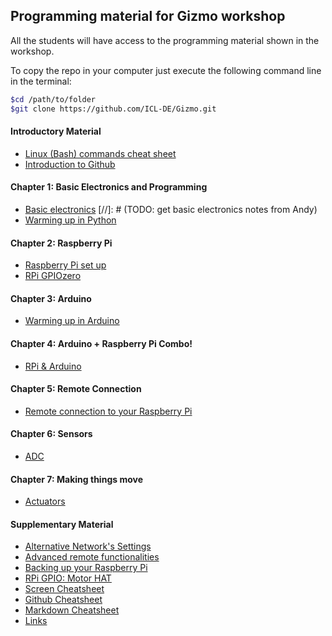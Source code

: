 ## Programming material for Gizmo workshop

All the students will have access to the programming material shown in the workshop.

To copy the repo in your computer just execute the following command line in the terminal:

``` bash
$cd /path/to/folder
$git clone https://github.com/ICL-DE/Gizmo.git
```

#### Introductory Material

* [Linux (Bash) commands cheat sheet](Introductory_Material/Cheatsheet_bash_Linux.md)
* [Introduction to Github](SupplementaryMaterial/Links.md/#git-related)

#### Chapter 1: Basic Electronics and Programming

* [Basic electronics](...)
[//]: # (TODO: get basic electronics notes from Andy)
* [Warming up in Python](Chapter_1/Python_warmup.md)


#### Chapter 2: Raspberry Pi

* [Raspberry Pi set up](Chapter_2/RPi_setup.md)
* [RPi GPIOzero](Chapter_2/RPi_GPIO_intro.md)

#### Chapter 3: Arduino

* [Warming up in Arduino](Chapter_3/Arduino_intro.md)

#### Chapter 4: Arduino + Raspberry Pi Combo!

* [RPi & Arduino](Chapter_4/RPi_to_Arduino.md)

#### Chapter 5: Remote Connection

* [Remote connection to your Raspberry Pi](Chapter_5/Remote_Rpi.md)

#### Chapter 6: Sensors

 * [ADC](...)

#### Chapter 7: Making things move

* [Actuators](...)


#### Supplementary Material

* [Alternative Network's Settings](SupplementaryMaterial/Alternative_network_settings.md)
* [Advanced remote functionalities](SupplementaryMaterial/Advanced_remote_functionalities.md)
* [Backing up your Raspberry Pi](SupplementaryMaterial/Backing_up_RPi.md)
* [RPi GPIO: Motor HAT](SupplementaryMaterial/RPi_GPIO_MotorHat.md)
* [Screen Cheatsheet](SupplementaryMaterial/Screen_cheatsheet.md)
* [Github Cheatsheet](SupplementaryMaterial/git-cheat-sheet-education.pdf)
* [Markdown Cheatsheet](SupplementaryMaterial/Markdown_cheatsheet.md)
* [Links](SupplementaryMaterial/Links.md)
